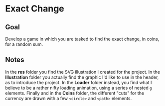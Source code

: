 # Exact Change

## Goal

Develop a game in which you are tasked to find the exact change, in coins, for a random sum.

## Notes

In the **res** folder you find the SVG illustration I created for the project. In the **Illustration** folder you actually find the graphic I'd like to use in the header, as to introduce the project. In the **Loader** folder instead, you find what I believe to be a rather nifty loading animation, using a series of nested `g` elements. Finally and in the **Coins** folder, the different "cuts" for the currency are drawn with a few `<circle>` and `<path>` elements.
